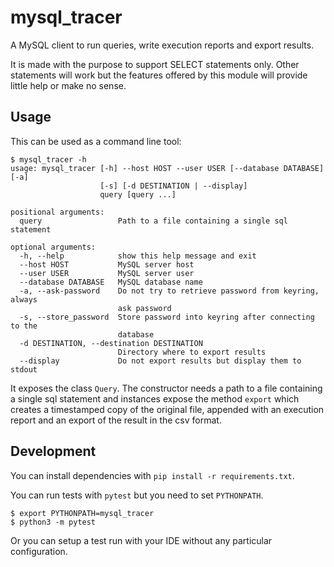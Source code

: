 # mysql_tracer
A MySQL client to run queries, write execution reports and export results.

It is made with the purpose to support SELECT statements only.
Other statements will work but the features offered by this module will provide little help or make no sense.

## Usage

This can be used as a command line tool:
```
$ mysql_tracer -h
usage: mysql_tracer [-h] --host HOST --user USER [--database DATABASE] [-a]
                    [-s] [-d DESTINATION | --display]
                    query [query ...]

positional arguments:
  query                 Path to a file containing a single sql statement

optional arguments:
  -h, --help            show this help message and exit
  --host HOST           MySQL server host
  --user USER           MySQL server user
  --database DATABASE   MySQL database name
  -a, --ask-password    Do not try to retrieve password from keyring, always
                        ask password
  -s, --store_password  Store password into keyring after connecting to the
                        database
  -d DESTINATION, --destination DESTINATION
                        Directory where to export results
  --display             Do not export results but display them to stdout

```

It exposes the class `Query`. The constructor needs a path to a file containing a single sql statement and instances 
expose the method `export` which creates a timestamped copy of the original file, appended with an execution report and
an export of the result in the csv format. 

## Development

You can install dependencies with `pip install -r requirements.txt`.

You can run tests with `pytest` but you need to set `PYTHONPATH`.
```
$ export PYTHONPATH=mysql_tracer
$ python3 -m pytest
```

Or you can setup a test run with your IDE without any particular configuration.
